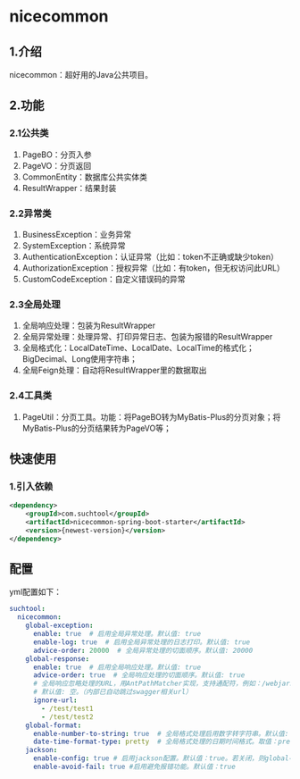 # nicecommon

## 1.介绍
nicecommon：超好用的Java公共项目。

## 2.功能

### 2.1公共类

1. PageBO：分页入参
2. PageVO：分页返回
3. CommonEntity：数据库公共实体类
4. ResultWrapper：结果封装

### 2.2异常类

1. BusinessException：业务异常
2. SystemException：系统异常
3. AuthenticationException：认证异常（比如：token不正确或缺少token）
4. AuthorizationException：授权异常（比如：有token，但无权访问此URL）
5. CustomCodeException：自定义错误码的异常

### 2.3全局处理
1. 全局响应处理：包装为ResultWrapper
2. 全局异常处理：处理异常、打印异常日志、包装为报错的ResultWrapper
3. 全局格式化：LocalDateTime、LocalDate、LocalTime的格式化；BigDecimal、Long使用字符串；
4. 全局Feign处理：自动将ResultWrapper里的数据取出

### 2.4工具类
1. PageUtil：分页工具。功能：将PageBO转为MyBatis-Plus的分页对象；将MyBatis-Plus的分页结果转为PageVO等；

## 快速使用

### 1.引入依赖
```xml
<dependency>
    <groupId>com.suchtool</groupId>
    <artifactId>nicecommon-spring-boot-starter</artifactId>
    <version>{newest-version}</version>
</dependency>

```
## 配置
yml配置如下：
```yaml
suchtool:
  nicecommon:
    global-exception:
      enable: true  # 启用全局异常处理。默认值: true
      enable-log: true  # 启用全局异常处理的日志打印。默认值: true
      advice-order: 20000  # 全局异常处理的切面顺序。默认值: 20000
    global-response:
      enable: true  # 启用全局响应处理。默认值: true
      advice-order: true  # 全局响应处理的切面顺序。默认值: true
      # 全局响应忽略处理的URL，用AntPathMatcher实现，支持通配符，例如：/webjars/**。
      # 默认值: 空。（内部已自动跳过swagger相关url）
      ignore-url:
        - /test/test1
        - /test/test2
    global-format:
      enable-number-to-string: true  # 全局格式处理启用数字转字符串。默认值: true
      date-time-format-type: pretty  # 全局格式处理的日期时间格式。取值：pretty（年月日 时分秒）、timestamp（时间戳）、none。默认值: pretty
    jackson:
      enable-config: true # 启用jackson配置。默认值：true。若关闭，则global-format的json格式化也会失效
      enable-avoid-fail: true #启用避免报错功能。默认值：true
```